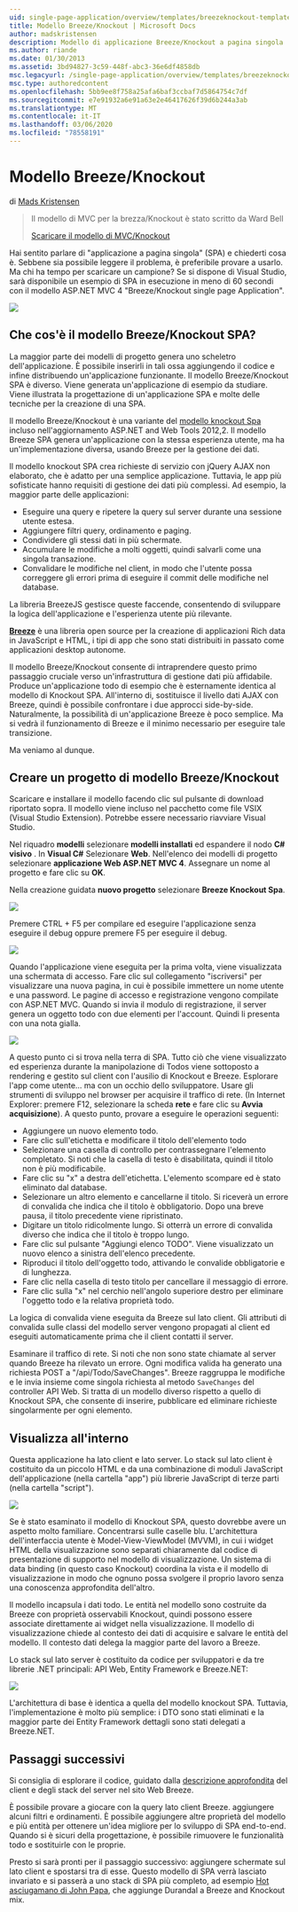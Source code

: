 ```yaml
---
uid: single-page-application/overview/templates/breezeknockout-template
title: Modello Breeze/Knockout | Microsoft Docs
author: madskristensen
description: Modello di applicazione Breeze/Knockout a pagina singola
ms.author: riande
ms.date: 01/30/2013
ms.assetid: 3bd94827-3c59-448f-abc3-36e6df4858db
msc.legacyurl: /single-page-application/overview/templates/breezeknockout-template
msc.type: authoredcontent
ms.openlocfilehash: 5bb9ee8f758a25afa6baf3ccbaf7d5864754c7df
ms.sourcegitcommit: e7e91932a6e91a63e2e46417626f39d6b244a3ab
ms.translationtype: MT
ms.contentlocale: it-IT
ms.lasthandoff: 03/06/2020
ms.locfileid: "78558191"
---
```

# <a name="breezeknockout-template"></a>Modello Breeze/Knockout

di [Mads Kristensen](https://github.com/madskristensen)

> Il modello di MVC per la brezza/Knockout è stato scritto da Ward Bell
> 
> [Scaricare il modello di MVC/Knockout](https://go.microsoft.com/fwlink/?LinkId=282649)

Hai sentito parlare di "applicazione a pagina singola" (SPA) e chiederti cosa è. Sebbene sia possibile leggere il problema, è preferibile provare a usarlo. Ma chi ha tempo per scaricare un campione? Se si dispone di Visual Studio, sarà disponibile un esempio di SPA in esecuzione in meno di 60 secondi con il modello ASP.NET MVC 4 "Breeze/Knockout single page Application".

![](http://www.breezejs.com/sites/all/images/spa-template/ZephyrRunning.png)

## <a name="what-is-the-breezeknockout-spa-template"></a>Che cos'è il modello Breeze/Knockout SPA?

La maggior parte dei modelli di progetto genera uno scheletro dell'applicazione. È possibile inserirli in tali ossa aggiungendo il codice e infine distribuendo un'applicazione funzionante. Il modello Breeze/Knockout SPA è diverso. Viene generata un'applicazione di esempio da studiare. Viene illustrata la progettazione di un'applicazione SPA e molte delle tecniche per la creazione di una SPA.

Il modello Breeze/Knockout è una variante del [modello knockout Spa](../introduction/knockoutjs-template.md) incluso nell'aggiornamento ASP.NET and Web Tools 2012,2. Il modello Breeze SPA genera un'applicazione con la stessa esperienza utente, ma ha un'implementazione diversa, usando Breeze per la gestione dei dati.

Il modello knockout SPA crea richieste di servizio con jQuery AJAX non elaborato, che è adatto per una semplice applicazione. Tuttavia, le app più sofisticate hanno requisiti di gestione dei dati più complessi. Ad esempio, la maggior parte delle applicazioni:

- Eseguire una query e ripetere la query sul server durante una sessione utente estesa.
- Aggiungere filtri query, ordinamento e paging.
- Condividere gli stessi dati in più schermate.
- Accumulare le modifiche a molti oggetti, quindi salvarli come una singola transazione.
- Convalidare le modifiche nel client, in modo che l'utente possa correggere gli errori prima di eseguire il commit delle modifiche nel database.

La libreria BreezeJS gestisce queste faccende, consentendo di sviluppare la logica dell'applicazione e l'esperienza utente più rilevante.

[**Breeze**](http://www.breezejs.com/?utm_source=ms-spa) è una libreria open source per la creazione di applicazioni Rich data in JavaScript e HTML, i tipi di app che sono stati distribuiti in passato come applicazioni desktop autonome.

Il modello Breeze/Knockout consente di intraprendere questo primo passaggio cruciale verso un'infrastruttura di gestione dati più affidabile. Produce un'applicazione todo di esempio che è esternamente identica al modello di Knockout SPA. All'interno di, sostituisce il livello dati AJAX con Breeze, quindi è possibile confrontare i due approcci side-by-side. Naturalmente, la possibilità di un'applicazione Breeze è poco semplice. Ma si vedrà il funzionamento di Breeze e il minimo necessario per eseguire tale transizione.

Ma veniamo al dunque.

## <a name="create-a-breezeknockout-template-project"></a>Creare un progetto di modello Breeze/Knockout

Scaricare e installare il modello facendo clic sul pulsante di download riportato sopra. Il modello viene incluso nel pacchetto come file VSIX (Visual Studio Extension). Potrebbe essere necessario riavviare Visual Studio.

Nel riquadro **modelli** selezionare **modelli installati** ed espandere il nodo  **C# visivo** . In **Visual C#** Selezionare **Web**. Nell'elenco dei modelli di progetto selezionare **applicazione Web ASP.NET MVC 4**. Assegnare un nome al progetto e fare clic su **OK**.

Nella creazione guidata **nuovo progetto** selezionare **Breeze Knockout Spa**.

![](http://www.breezejs.com/sites/all/images/spa-template/SelectBreezeKOSpaTemplate.png)

Premere CTRL + F5 per compilare ed eseguire l'applicazione senza eseguire il debug oppure premere F5 per eseguire il debug.

![](http://www.breezejs.com/sites/all/images/spa-template/ZephyrRunning.png)

Quando l'applicazione viene eseguita per la prima volta, viene visualizzata una schermata di accesso. Fare clic sul collegamento "iscriversi" per visualizzare una nuova pagina, in cui è possibile immettere un nome utente e una password. Le pagine di accesso e registrazione vengono compilate con ASP.NET MVC. Quando si invia il modulo di registrazione, il server genera un oggetto todo con due elementi per l'account. Quindi li presenta con una nota gialla.

![](http://www.breezejs.com/sites/all/images/spa-template/TodoList.png)

A questo punto ci si trova nella terra di SPA. Tutto ciò che viene visualizzato ed esperienza durante la manipolazione di Todos viene sottoposto a rendering e gestito sul client con l'ausilio di Knockout e Breeze. Esplorare l'app come utente... ma con un occhio dello sviluppatore. Usare gli strumenti di sviluppo nel browser per acquisire il traffico di rete. (In Internet Explorer: premere F12, selezionare la scheda **rete** e fare clic su **Avvia acquisizione**). A questo punto, provare a eseguire le operazioni seguenti:

- Aggiungere un nuovo elemento todo.
- Fare clic sull'etichetta e modificare il titolo dell'elemento todo
- Selezionare una casella di controllo per contrassegnare l'elemento completato. Si noti che la casella di testo è disabilitata, quindi il titolo non è più modificabile.
- Fare clic su "x" a destra dell'etichetta. L'elemento scompare ed è stato eliminato dal database.
- Selezionare un altro elemento e cancellarne il titolo. Si riceverà un errore di convalida che indica che il titolo è obbligatorio. Dopo una breve pausa, il titolo precedente viene ripristinato.
- Digitare un titolo ridicolmente lungo. Si otterrà un errore di convalida diverso che indica che il titolo è troppo lungo.
- Fare clic sul pulsante "Aggiungi elenco TODO". Viene visualizzato un nuovo elenco a sinistra dell'elenco precedente.
- Riproduci il titolo dell'oggetto todo, attivando le convalide obbligatorie e di lunghezza.
- Fare clic nella casella di testo titolo per cancellare il messaggio di errore.
- Fare clic sulla "x" nel cerchio nell'angolo superiore destro per eliminare l'oggetto todo e la relativa proprietà todo.

La logica di convalida viene eseguita da Breeze sul lato client. Gli attributi di convalida sulle classi del modello server vengono propagati al client ed eseguiti automaticamente prima che il client contatti il server.

Esaminare il traffico di rete. Si noti che non sono state chiamate al server quando Breeze ha rilevato un errore. Ogni modifica valida ha generato una richiesta POST a "/api/Todo/SaveChanges". Breeze raggruppa le modifiche e le invia insieme come singola richiesta al metodo `SaveChanges` del controller API Web. Si tratta di un modello diverso rispetto a quello di Knockout SPA, che consente di inserire, pubblicare ed eliminare richieste singolarmente per ogni elemento.

## <a name="peek-inside"></a>Visualizza all'interno

Questa applicazione ha lato client e lato server. Lo stack sul lato client è costituito da un piccolo HTML e da una combinazione di moduli JavaScript dell'applicazione (nella cartella "app") più librerie JavaScript di terze parti (nella cartella "script").

![](http://www.breezejs.com/sites/all/images/spa-template/ClientArchitecture.png)

Se è stato esaminato il modello di Knockout SPA, questo dovrebbe avere un aspetto molto familiare. Concentrarsi sulle caselle blu. L'architettura dell'interfaccia utente è Model-View-ViewModel (MVVM), in cui i widget HTML della visualizzazione sono separati chiaramente dal codice di presentazione di supporto nel modello di visualizzazione. Un sistema di data binding (in questo caso Knockout) coordina la vista e il modello di visualizzazione in modo che ognuno possa svolgere il proprio lavoro senza una conoscenza approfondita dell'altro.

Il modello incapsula i dati todo. Le entità nel modello sono costruite da Breeze con proprietà osservabili Knockout, quindi possono essere associate direttamente ai widget nella visualizzazione. Il modello di visualizzazione chiede al contesto dei dati di acquisire e salvare le entità del modello. Il contesto dati delega la maggior parte del lavoro a Breeze.

Lo stack sul lato server è costituito da codice per sviluppatori e da tre librerie .NET principali: API Web, Entity Framework e Breeze.NET:

![](http://www.breezejs.com/sites/all/images/spa-template/ServerArchitecture.png)

L'architettura di base è identica a quella del modello knockout SPA. Tuttavia, l'implementazione è molto più semplice: i DTO sono stati eliminati e la maggior parte dei Entity Framework dettagli sono stati delegati a Breeze.NET.

## <a name="next-steps"></a>Passaggi successivi

Si consiglia di esplorare il codice, guidato dalla [descrizione approfondita](http://www.breezejs.com/spa-template?utm_source=ms-spa) del client e degli stack del server nel sito Web Breeze.

È possibile provare a giocare con la query lato client Breeze. aggiungere alcuni filtri e ordinamenti. È possibile aggiungere altre proprietà del modello e più entità per ottenere un'idea migliore per lo sviluppo di SPA end-to-end. Quando si è sicuri della progettazione, è possibile rimuovere le funzionalità todo e sostituirle con le proprie.

Presto si sarà pronti per il passaggio successivo: aggiungere schermate sul lato client e spostarsi tra di esse. Questo modello di SPA verrà lasciato invariato e si passerà a uno stack di SPA più completo, ad esempio [Hot asciugamano di John Papa](https://github.com/johnpapa/HotTowel#readme "Asciugamano caldo"), che aggiunge Durandal a Breeze and Knockout mix.
